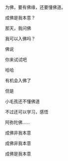 为佛，要有佛缘，还要懂佛道。

成佛是我本意？

那天，我问佛

我可以入佛吗？

佛说

你来试试吧

 

哈哈

有机会入佛了

但是

小毛孩还不懂佛道

不过还可以学习，感悟

阿弥陀佛......

 

成佛非我本意

成佛非我本意

成佛是我本意
<!-- ##{"timestamp":1170381051}## -->